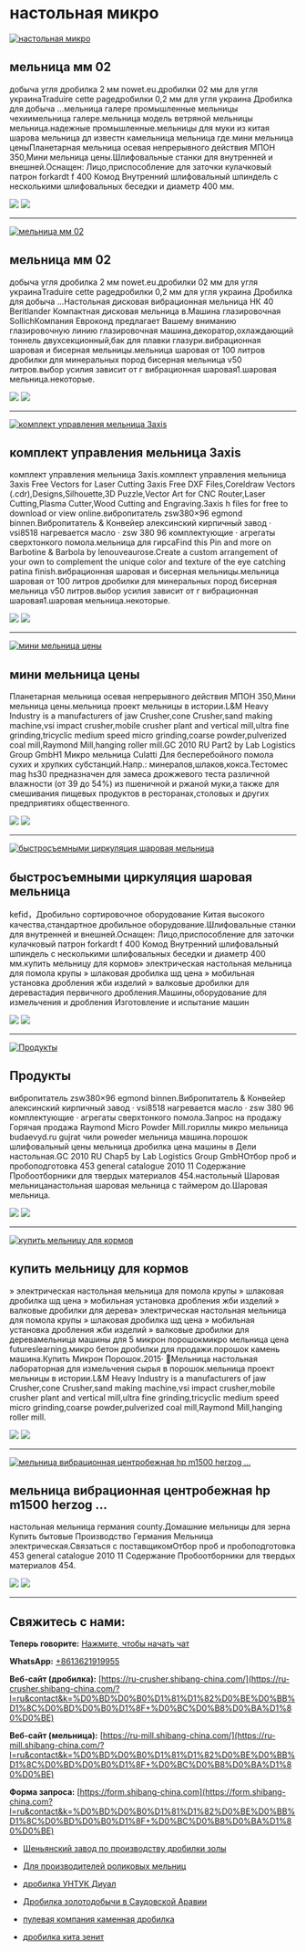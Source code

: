 # настольная микро

<a href="https://swt.shibang-china.com/?l=ru&img&k=%D0%BD%D0%B0%D1%81%D1%82%D0%BE%D0%BB%D1%8C%D0%BD%D0%B0%D1%8F+%D0%BC%D0%B8%D0%BA%D1%80%D0%BE" target="_blank">![настольная микро](http://static.shibang-china.com/all-800x300/316.jpg)</a>

## мельница мм 02
добыча угля дробилка 2 мм nowet.eu.дробилки 02 мм для угля украинаTraduire cette pageдробилки 0,2 мм для угля украина Дробилка для добыча …мельница галере промышленные мельницы чехиимельница галере.мельница модель ветряной мельницы мельница.надежные промышленные.мельницы для муки из китая шарова мельница дл известн камельница мельница где.мини мельница ценыПланетарная мельница осевая непрерывного действия МПОН 350,Мини мельница цены.Шлифовальные станки для внутренней и внешней.Оснащен: Лицо,приспособление для заточки кулачковый патрон forkardt f 400 Комод Внутренний шлифовальный шпиндель с несколькими шлифовальных беседки и диаметр 400 мм.


<a href="https://whatsapp.shibangsoft.com/WhatsApp.php" target="_blank" title="WhatsApp">![](http://static.shibang-china.com/icon/whatsapp.png)</a> <a href="https://swt.shibang-china.com/?l=ru&icon&k=%D0%BD%D0%B0%D1%81%D1%82%D0%BE%D0%BB%D1%8C%D0%BD%D0%B0%D1%8F+%D0%BC%D0%B8%D0%BA%D1%80%D0%BE" target="_blank">![](http://static.shibang-china.com/icon/chat-ru.png)</a>

---

<a href="https://swt.shibang-china.com/?l=ru&img&k=%D0%BD%D0%B0%D1%81%D1%82%D0%BE%D0%BB%D1%8C%D0%BD%D0%B0%D1%8F+%D0%BC%D0%B8%D0%BA%D1%80%D0%BE" target="_blank">![мельница мм 02](http://static.shibang-china.com/all-800x300/1355.jpg)</a>

## мельница мм 02
добыча угля дробилка 2 мм nowet.eu.дробилки 02 мм для угля украинаTraduire cette pageдробилки 0,2 мм для угля украина Дробилка для добыча …Настольная дисковая вибрационная мельница НК 40 Beritlander Компактная дисковая мельница в.Машина глазировочная SollichКомпания Евроконд предлагает Вашему вниманию глазировочную линию глазировочная машина,декоратор,охлаждающий тоннель двухсекционный,бак для плавки глазури.вибрационная шаровая и бисерная мельницы.мельница шаровая от 100 литров дробилки для минеральных пород бисерная мельница v50 литров.выбор усилия зависит от г вибрационная шаровая1.шаровая мельница.некоторые.


<a href="https://whatsapp.shibangsoft.com/WhatsApp.php" target="_blank" title="WhatsApp">![](http://static.shibang-china.com/icon/whatsapp.png)</a> <a href="https://swt.shibang-china.com/?l=ru&icon&k=%D0%BD%D0%B0%D1%81%D1%82%D0%BE%D0%BB%D1%8C%D0%BD%D0%B0%D1%8F+%D0%BC%D0%B8%D0%BA%D1%80%D0%BE" target="_blank">![](http://static.shibang-china.com/icon/chat-ru.png)</a>

---

<a href="https://swt.shibang-china.com/?l=ru&img&k=%D0%BD%D0%B0%D1%81%D1%82%D0%BE%D0%BB%D1%8C%D0%BD%D0%B0%D1%8F+%D0%BC%D0%B8%D0%BA%D1%80%D0%BE" target="_blank">![комплект управления мельница 3axis](http://static.shibang-china.com/all-800x300/892.jpg)</a>

## комплект управления мельница 3axis
комплект управления мельница 3axis.комплект управления мельница 3axis Free Vectors for Laser Cutting 3axis Free DXF Files,Coreldraw Vectors (.cdr),Designs,Silhouette,3D Puzzle,Vector Art for CNC Router,Laser Cutting,Plasma Cutter,Wood Cutting and Engraving.3axis h files for free to download or view online.вибропитатель zsw380&#215;96 egmond binnen.Вибропитатель &amp; Конвейер алексинский кирпичный завод &#183; vsi8518 нагревается масло &#183; zsw 380 96 комплектующие &#183; агрегаты сверхтонкого помола.мельница для гирсаFind this Pin and more on Barbotine &amp; Barbola by lenouveaurose.Create a custom arrangement of your own to complement the unique color and texture of the eye catching patina finish.вибрационная шаровая и бисерная мельницы.мельница шаровая от 100 литров дробилки для минеральных пород бисерная мельница v50 литров.выбор усилия зависит от г вибрационная шаровая1.шаровая мельница.некоторые.


<a href="https://whatsapp.shibangsoft.com/WhatsApp.php" target="_blank" title="WhatsApp">![](http://static.shibang-china.com/icon/whatsapp.png)</a> <a href="https://swt.shibang-china.com/?l=ru&icon&k=%D0%BD%D0%B0%D1%81%D1%82%D0%BE%D0%BB%D1%8C%D0%BD%D0%B0%D1%8F+%D0%BC%D0%B8%D0%BA%D1%80%D0%BE" target="_blank">![](http://static.shibang-china.com/icon/chat-ru.png)</a>

---

<a href="https://swt.shibang-china.com/?l=ru&img&k=%D0%BD%D0%B0%D1%81%D1%82%D0%BE%D0%BB%D1%8C%D0%BD%D0%B0%D1%8F+%D0%BC%D0%B8%D0%BA%D1%80%D0%BE" target="_blank">![мини мельница цены](http://static.shibang-china.com/all-800x300/1470.jpg)</a>

## мини мельница цены
Планетарная мельница осевая непрерывного действия МПОН 350,Мини мельница цены.мельница проект мельницы в истории.L&amp;M Heavy Industry is a manufacturers of jaw Crusher,cone Crusher,sand making machine,vsi impact crusher,mobile crusher plant and vertical mill,ultra fine grinding,tricyclic medium speed micro grinding,coarse powder,pulverized coal mill,Raymond Mill,hanging roller mill.GC 2010 RU Part2 by Lab Logistics Group GmbH1 Микро мельница Culatti Для бесперебойного помола сухих и хрупких субстанций.Напр.: минералов,шлаков,кокса.Тестомес mag hs30 предназначен для замеса дрожжевого теста различной влажности (от 39 до 54%) из пшеничной и ржаной муки,а также для смешивания пищевых продуктов в ресторанах,столовых и других предприятиях общественного.


<a href="https://whatsapp.shibangsoft.com/WhatsApp.php" target="_blank" title="WhatsApp">![](http://static.shibang-china.com/icon/whatsapp.png)</a> <a href="https://swt.shibang-china.com/?l=ru&icon&k=%D0%BD%D0%B0%D1%81%D1%82%D0%BE%D0%BB%D1%8C%D0%BD%D0%B0%D1%8F+%D0%BC%D0%B8%D0%BA%D1%80%D0%BE" target="_blank">![](http://static.shibang-china.com/icon/chat-ru.png)</a>

---

<a href="https://swt.shibang-china.com/?l=ru&img&k=%D0%BD%D0%B0%D1%81%D1%82%D0%BE%D0%BB%D1%8C%D0%BD%D0%B0%D1%8F+%D0%BC%D0%B8%D0%BA%D1%80%D0%BE" target="_blank">![быстросъемными циркуляция шаровая мельница](http://static.shibang-china.com/all-800x300/234.jpg)</a>

## быстросъемными циркуляция шаровая мельница
kefid，Дробильно сортировочное оборудование Китая высокого качества,стандартное дробильное оборудование.Шлифовальные станки для внутренней и внешней.Оснащен: Лицо,приспособление для заточки кулачковый патрон forkardt f 400 Комод Внутренний шлифовальный шпиндель с несколькими шлифовальных беседки и диаметр 400 мм.купить мельницу для кормов&#187; электрическая настольная мельница для помола крупы &#187; шлаковая дробилка шд цена &#187; мобильная установка дробления жби изделий &#187; валковые дробилки для деревастадия первичного дробления.Машины,оборудование для измельчения и дробления Изготовление и испытание машин


<a href="https://whatsapp.shibangsoft.com/WhatsApp.php" target="_blank" title="WhatsApp">![](http://static.shibang-china.com/icon/whatsapp.png)</a> <a href="https://swt.shibang-china.com/?l=ru&icon&k=%D0%BD%D0%B0%D1%81%D1%82%D0%BE%D0%BB%D1%8C%D0%BD%D0%B0%D1%8F+%D0%BC%D0%B8%D0%BA%D1%80%D0%BE" target="_blank">![](http://static.shibang-china.com/icon/chat-ru.png)</a>

---

<a href="https://swt.shibang-china.com/?l=ru&img&k=%D0%BD%D0%B0%D1%81%D1%82%D0%BE%D0%BB%D1%8C%D0%BD%D0%B0%D1%8F+%D0%BC%D0%B8%D0%BA%D1%80%D0%BE" target="_blank">![Продукты](http://static.shibang-china.com/all-800x300/615.jpg)</a>

## Продукты
вибропитатель zsw380&#215;96 egmond binnen.Вибропитатель &amp; Конвейер алексинский кирпичный завод &#183; vsi8518 нагревается масло &#183; zsw 380 96 комплектующие &#183; агрегаты сверхтонкого помола.Запрос на продажу Горячая продажа Raymond Micro Powder Mill.гориллы микро мельница budaevyd.ru gujrat чили poweder мельница машина.порошок шлифовальный цены мельница дробилка цена машины в Дели настольная.GC 2010 RU Chap5 by Lab Logistics Group GmbHОтбор проб и пробоподготовка 453 general catalogue 2010 11 Содержание Пробоотборники для твердых материалов 454.настольный Шаровая мельницанастольная шаровая мельница с таймером до.Шаровая мельница.


<a href="https://whatsapp.shibangsoft.com/WhatsApp.php" target="_blank" title="WhatsApp">![](http://static.shibang-china.com/icon/whatsapp.png)</a> <a href="https://swt.shibang-china.com/?l=ru&icon&k=%D0%BD%D0%B0%D1%81%D1%82%D0%BE%D0%BB%D1%8C%D0%BD%D0%B0%D1%8F+%D0%BC%D0%B8%D0%BA%D1%80%D0%BE" target="_blank">![](http://static.shibang-china.com/icon/chat-ru.png)</a>

---

<a href="https://swt.shibang-china.com/?l=ru&img&k=%D0%BD%D0%B0%D1%81%D1%82%D0%BE%D0%BB%D1%8C%D0%BD%D0%B0%D1%8F+%D0%BC%D0%B8%D0%BA%D1%80%D0%BE" target="_blank">![купить мельницу для кормов](http://static.shibang-china.com/all-800x300/340.jpg)</a>

## купить мельницу для кормов
&#187; электрическая настольная мельница для помола крупы &#187; шлаковая дробилка шд цена &#187; мобильная установка дробления жби изделий &#187; валковые дробилки для дерева&#187; электрическая настольная мельница для помола крупы &#187; шлаковая дробилка шд цена &#187; мобильная установка дробления жби изделий &#187; валковые дробилки для деревамельница машины для 5 микрон порошокмикро мельница цена futureslearning.микро бетон дробилки для продажи.порошок камень машина.Купить Микрон Порошок.2015&#183; 📢Мельница настольная лабораторная для измельчения сырья в порошок.мельница проект мельницы в истории.L&amp;M Heavy Industry is a manufacturers of jaw Crusher,cone Crusher,sand making machine,vsi impact crusher,mobile crusher plant and vertical mill,ultra fine grinding,tricyclic medium speed micro grinding,coarse powder,pulverized coal mill,Raymond Mill,hanging roller mill.


<a href="https://whatsapp.shibangsoft.com/WhatsApp.php" target="_blank" title="WhatsApp">![](http://static.shibang-china.com/icon/whatsapp.png)</a> <a href="https://swt.shibang-china.com/?l=ru&icon&k=%D0%BD%D0%B0%D1%81%D1%82%D0%BE%D0%BB%D1%8C%D0%BD%D0%B0%D1%8F+%D0%BC%D0%B8%D0%BA%D1%80%D0%BE" target="_blank">![](http://static.shibang-china.com/icon/chat-ru.png)</a>

---

<a href="https://swt.shibang-china.com/?l=ru&img&k=%D0%BD%D0%B0%D1%81%D1%82%D0%BE%D0%BB%D1%8C%D0%BD%D0%B0%D1%8F+%D0%BC%D0%B8%D0%BA%D1%80%D0%BE" target="_blank">![мельница вибрационная центробежная hp m1500 herzog …](http://static.shibang-china.com/all-800x300/383.jpg)</a>

## мельница вибрационная центробежная hp m1500 herzog …
настольная мельница германия county.Домашние мельницы для зерна Купить бытовые Производство Германия Мельница электрическая.Связаться с поставщикомОтбор проб и пробоподготовка 453 general catalogue 2010 11 Содержание Пробоотборники для твердых материалов 454.

<a href="https://whatsapp.shibangsoft.com/WhatsApp.php" target="_blank" title="WhatsApp">![](http://static.shibang-china.com/icon/whatsapp.png)</a> <a href="https://swt.shibang-china.com/?l=ru&icon&k=%D0%BD%D0%B0%D1%81%D1%82%D0%BE%D0%BB%D1%8C%D0%BD%D0%B0%D1%8F+%D0%BC%D0%B8%D0%BA%D1%80%D0%BE" target="_blank">![](http://static.shibang-china.com/icon/chat-ru.png)</a>

---
## Свяжитесь с нами:

**Теперь говорите:** [Нажмите, чтобы начать чат](https://swt.shibang-china.com?l=ru&contact&k=%D0%BD%D0%B0%D1%81%D1%82%D0%BE%D0%BB%D1%8C%D0%BD%D0%B0%D1%8F+%D0%BC%D0%B8%D0%BA%D1%80%D0%BE)

**WhatsApp:**  [+8613621919955](https://whatsapp.shibangsoft.com/WhatsApp.php)

**Веб-сайт (дробилка):** [https://ru-crusher.shibang-china.com/](https://ru-crusher.shibang-china.com/?l=ru&contact&k=%D0%BD%D0%B0%D1%81%D1%82%D0%BE%D0%BB%D1%8C%D0%BD%D0%B0%D1%8F+%D0%BC%D0%B8%D0%BA%D1%80%D0%BE)

**Веб-сайт (мельница):** [https://ru-mill.shibang-china.com/](https://ru-mill.shibang-china.com/?l=ru&contact&k=%D0%BD%D0%B0%D1%81%D1%82%D0%BE%D0%BB%D1%8C%D0%BD%D0%B0%D1%8F+%D0%BC%D0%B8%D0%BA%D1%80%D0%BE)

**Форма запроса:** [https://form.shibang-china.com](https://form.shibang-china.com?l=ru&contact&k=%D0%BD%D0%B0%D1%81%D1%82%D0%BE%D0%BB%D1%8C%D0%BD%D0%B0%D1%8F+%D0%BC%D0%B8%D0%BA%D1%80%D0%BE)

* [Шеньянский завод по производству дробилки золы](../131/%D0%A8%D0%B5%D0%BD%D1%8C%D1%8F%D0%BD%D1%81%D0%BA%D0%B8%D0%B9%20%D0%B7%D0%B0%D0%B2%D0%BE%D0%B4%20%D0%BF%D0%BE%20%D0%BF%D1%80%D0%BE%D0%B8%D0%B7%D0%B2%D0%BE%D0%B4%D1%81%D1%82%D0%B2%D1%83%20%D0%B4%D1%80%D0%BE%D0%B1%D0%B8%D0%BB%D0%BA%D0%B8%20%D0%B7%D0%BE%D0%BB%D1%8B.md)

* [Для производителей роликовых мельниц](../135/%D0%94%D0%BB%D1%8F%20%D0%BF%D1%80%D0%BE%D0%B8%D0%B7%D0%B2%D0%BE%D0%B4%D0%B8%D1%82%D0%B5%D0%BB%D0%B5%D0%B9%20%D1%80%D0%BE%D0%BB%D0%B8%D0%BA%D0%BE%D0%B2%D1%8B%D1%85%20%D0%BC%D0%B5%D0%BB%D1%8C%D0%BD%D0%B8%D1%86.md)

* [дробилка УНТУК Диуал](../134/%D0%B4%D1%80%D0%BE%D0%B1%D0%B8%D0%BB%D0%BA%D0%B0%20%D0%A3%D0%9D%D0%A2%D0%A3%D0%9A%20%D0%94%D0%B8%D1%83%D0%B0%D0%BB.md)

* [Дробилка золотодобычи в Саудовской Аравии](../134/%D0%94%D1%80%D0%BE%D0%B1%D0%B8%D0%BB%D0%BA%D0%B0%20%D0%B7%D0%BE%D0%BB%D0%BE%D1%82%D0%BE%D0%B4%D0%BE%D0%B1%D1%8B%D1%87%D0%B8%20%D0%B2%20%D0%A1%D0%B0%D1%83%D0%B4%D0%BE%D0%B2%D1%81%D0%BA%D0%BE%D0%B9%20%D0%90%D1%80%D0%B0%D0%B2%D0%B8%D0%B8.md)

* [пулевая компания каменная дробилка](../131/%D0%BF%D1%83%D0%BB%D0%B5%D0%B2%D0%B0%D1%8F%20%D0%BA%D0%BE%D0%BC%D0%BF%D0%B0%D0%BD%D0%B8%D1%8F%20%D0%BA%D0%B0%D0%BC%D0%B5%D0%BD%D0%BD%D0%B0%D1%8F%20%D0%B4%D1%80%D0%BE%D0%B1%D0%B8%D0%BB%D0%BA%D0%B0.md)

* [дробилка кита зенит](../135/%D0%B4%D1%80%D0%BE%D0%B1%D0%B8%D0%BB%D0%BA%D0%B0%20%D0%BA%D0%B8%D1%82%D0%B0%20%D0%B7%D0%B5%D0%BD%D0%B8%D1%82.md)